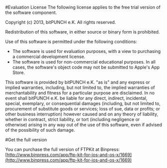 #Evaluation License
The following license applies to the free trial version of the software component.

Copyright (c) 2013, bitPUNCH e.K.
All rights reserved.

Redistribution of this software, in either source or binary form is prohibited.

Use of this software is permitted under the following conditions:

- The software is used for evaluation purposes, with a view to purchasing a commercial development license.
- The software is used for non-commercial educational purposes. In all cases, the software's object code may not be submitted to Apple's App Store.

This software is provided by bitPUNCH e.K. "as is" and any express or implied warranties, including, but not limited to, the implied warranties of merchantability and fitness for a particular purpose are disclaimed. In no event shall bitPUNCH e.K. be liable for any direct, indirect, incidental, special, exemplary, or consequential damages (including, but not limited to, procurement of substitute goods or services; loss of sue, data or profits; or other business interruption) however caused and on any theory of liability, whether in contract, strict liability, or tort (including negligence or otherwise) arising in any way out of the use of this software, even if advised of the possibility of such damage.


#Get the full version

You can purchase the full version of FTPKit at Binpress:  
[http://www.binpress.com/app/ftp-kit-for-ios-and-os-x/1669](http://www.binpress.com/app/ftp-kit-for-ios-and-os-x/1669)